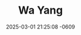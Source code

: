 ---
layout: cast
date: 2025-03-01 21:25:08 -0609
categories: actor

# Site Attributes
title: "Wa Yang"
permalink: "/cast/Wa_Yang"

# Actor/Actress Attributes
thumbnail: "/assets/cast_thumbnails/Wa Yang.jpeg"
---